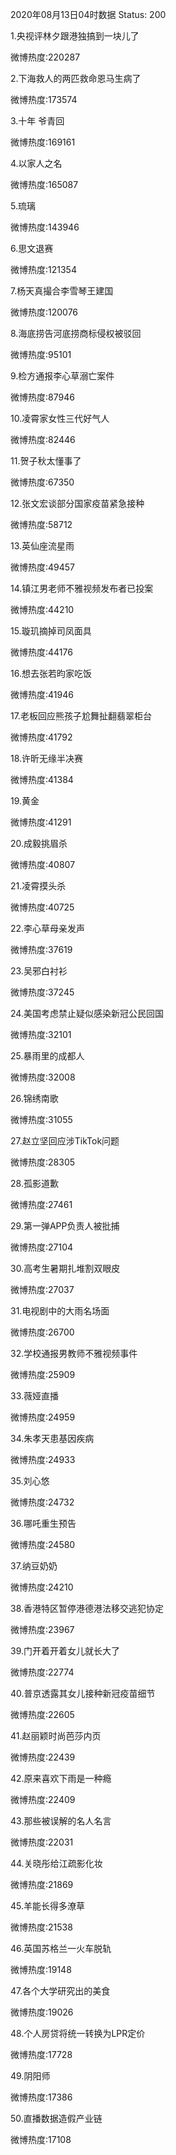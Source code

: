2020年08月13日04时数据
Status: 200

1.央视评林夕跟港独搞到一块儿了

微博热度:220287

2.下海救人的两匹救命恩马生病了

微博热度:173574

3.十年 爷青回

微博热度:169161

4.以家人之名

微博热度:165087

5.琉璃

微博热度:143946

6.思文退赛

微博热度:121354

7.杨天真撮合李雪琴王建国

微博热度:120076

8.海底捞告河底捞商标侵权被驳回

微博热度:95101

9.检方通报李心草溺亡案件

微博热度:87946

10.凌霄家女性三代好气人

微博热度:82446

11.贺子秋太懂事了

微博热度:67350

12.张文宏谈部分国家疫苗紧急接种

微博热度:58712

13.英仙座流星雨

微博热度:49457

14.镇江男老师不雅视频发布者已投案

微博热度:44210

15.璇玑摘掉司凤面具

微博热度:44176

16.想去张若昀家吃饭

微博热度:41946

17.老板回应熊孩子尬舞扯翻翡翠柜台

微博热度:41792

18.许昕无缘半决赛

微博热度:41384

19.黄金

微博热度:41291

20.成毅挑眉杀

微博热度:40807

21.凌霄摸头杀

微博热度:40725

22.李心草母亲发声

微博热度:37619

23.吴邪白衬衫

微博热度:37245

24.美国考虑禁止疑似感染新冠公民回国

微博热度:32101

25.暴雨里的成都人

微博热度:32008

26.锦绣南歌

微博热度:31055

27.赵立坚回应涉TikTok问题

微博热度:28305

28.孤影道歉

微博热度:27461

29.第一弹APP负责人被批捕

微博热度:27104

30.高考生暑期扎堆割双眼皮

微博热度:27037

31.电视剧中的大雨名场面

微博热度:26700

32.学校通报男教师不雅视频事件

微博热度:25909

33.薇娅直播

微博热度:24959

34.朱孝天患基因疾病

微博热度:24933

35.刘心悠

微博热度:24732

36.哪吒重生预告

微博热度:24580

37.纳豆奶奶

微博热度:24210

38.香港特区暂停港德港法移交逃犯协定

微博热度:23967

39.门开着开着女儿就长大了

微博热度:22774

40.普京透露其女儿接种新冠疫苗细节

微博热度:22605

41.赵丽颖时尚芭莎内页

微博热度:22439

42.原来喜欢下雨是一种瘾

微博热度:22409

43.那些被误解的名人名言

微博热度:22031

44.关晓彤给江疏影化妆

微博热度:21869

45.羊能长得多潦草

微博热度:21538

46.英国苏格兰一火车脱轨

微博热度:19148

47.各个大学研究出的美食

微博热度:19026

48.个人房贷将统一转换为LPR定价

微博热度:17728

49.阴阳师

微博热度:17386

50.直播数据造假产业链

微博热度:17108

